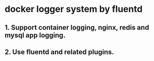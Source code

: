 # docker logger system by fluentd
## 1. Support container logging, nginx, redis and mysql app logging.
## 2. Use fluentd and related plugins.
